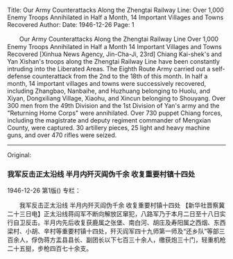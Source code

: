 Title: Our Army Counterattacks Along the Zhengtai Railway Line: Over 1,000 Enemy Troops Annihilated in Half a Month, 14 Important Villages and Towns Recovered
Author:
Date: 1946-12-26
Page: 1

　　Our Army Counterattacks Along the Zhengtai Railway Line
    Over 1,000 Enemy Troops Annihilated in Half a Month
    14 Important Villages and Towns Recovered
    [Xinhua News Agency, Jin-Cha-Ji, 23rd] Chiang Kai-shek's and Yan Xishan's troops along the Zhengtai Railway Line have been constantly intruding into the Liberated Areas. The Eighth Route Army carried out a self-defense counterattack from the 2nd to the 18th of this month. In half a month, 14 important villages and towns were successively recovered, including Zhangbao, Nanbaihe, and Huzhuang belonging to Huolu, and Xiyan, Dongxiliang Village, Xiaohu, and Xincun belonging to Shouyang. Over 300 men from the 49th Division and the 1st Division of Yan's army and the "Returning Home Corps" were annihilated. Over 730 puppet Chiang forces, including the magistrate and deputy regiment commander of Mengxian County, were captured. 30 artillery pieces, 25 light and heavy machine guns, and over 470 rifles were seized.



<hr /> 

Original: 


### 我军反击正太沿线  半月内歼灭阎伪千余  收复重要村镇十四处

1946-12-26
第1版()
专栏：

　　我军反击正太沿线
    半月内歼灭阎伪千余
    收复重要村镇十四处
    【新华社晋察冀二十三日电】正太沿线蒋阎军不断向解放区窜犯，八路军乃于本月二日至十八日实行自卫反击。半月内先后收复获鹿属之张堡、南白河、胡庄及寿阳属之西烟、东西梁村、小胡、辛村等重要村镇十四处，歼灭阎军四十九师第一师及“还乡队”等部三百余人，俘伪蒋方盂县县长、副团长以下七百三十余人，缴获炮三十门，轻重机枪二十五挺，步枪四百七十余支。
